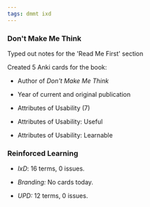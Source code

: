 ```yaml
---
tags: dmmt ixd
---
```


### Don't Make Me Think

Typed out notes for the 'Read Me First' section

Created 5 Anki cards for the book:

* Author of *Don't Make Me Think*

* Year of current and original publication

* Attributes of Usability (7)

* Attributes of Usability: Useful

* Attributes of Usability: Learnable

### Reinforced Learning

* *IxD*: 16 terms, 0 issues.

* *Branding:* No cards today.

* *UPD:* 12 terms, 0 issues.
